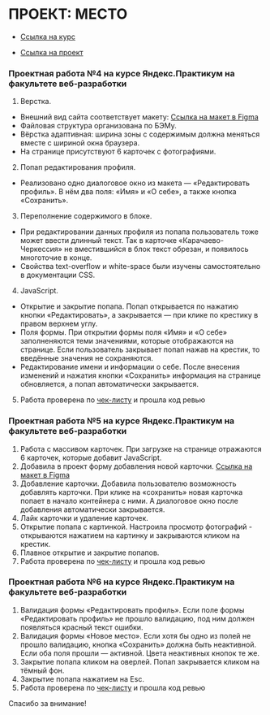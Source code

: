 # ПРОЕКТ: МЕСТО

* [Ссылка на курс](https://practicum.yandex.ru/profile/web/)

* [Ссылка на проект](https://anastasiyasukhorukova.github.io/mesto)

### Проектная работа №4 на курсе Яндекс.Практикум на факультете веб-разработки 

1. Верстка. 

* Внешний вид сайта соответствует макету: [Ссылка на макет в Figma](https://www.figma.com/file/2cn9N9jSkmxD84oJik7xL7/JavaScript.-Sprint-4?node-id=0%3A1)
* Файловая структура организована по БЭМу.
* Вёрстка адаптивная: ширина зоны с содержимым должна меняться вместе с шириной окна браузера. 
* На странице присутствуют 6 карточек с фотографиями.

2. Попап редактирования профиля. 

* Реализовано одно диалоговое окно из макета — «Редактировать профиль». В нём два поля: «Имя» и «О себе», а также кнопка «Сохранить».

3. Переполнение содержимого в блоке.

* При редактировании данных профиля из попапа пользователь тоже может ввести длинный текст. Так в карточке «Карачаево-Черкессия» не вместившийся в блок текст обрезан, и появилось многоточие в конце.
* Cвойства text-overflow и white-space были изучены самостоятельно в документации CSS.

4. JavaScript.

* Открытие и закрытие попапа. Попап открывается по нажатию кнопки «Редактировать», а закрывается — при клике по крестику в правом верхнем углу.
* Поля формы. При открытии формы поля «Имя» и «О себе» заполненяются теми значениями, которые отображаются на странице. Если пользователь закрывает попап нажав на крестик, то введённые значения не сохраняются.
* Редактирование имени и информации о себе. После внесения изменений и нажатия кнопки «Сохранить» информация на странице обновляется, а попап автоматически закрывается. 

5. Работа проверена по [чек-листу](https://code.s3.yandex.net/web-developer/checklists-pdf/new-program/checklist-4.pdf) и прошла код ревью 

### Проектная работа №5 на курсе Яндекс.Практикум на факультете веб-разработки 

1. Работа с массивом карточек. При загрузке на странице отражаются 6 карточек, которые добавит JavaScript. 
2. Добавила в проект форму добавления новой карточки. [Ссылка на макет в Figma](https://www.figma.com/file/bjyvbKKJN2naO0ucURl2Z0/JavaScript.-Sprint-5?node-id=0%3A1&t=xCWSyB5J9bYNfp7K-0)
3. Добавление карточки. Добавила пользователю возможность добавлять карточки. При клике на «сохранить» новая карточка попает в начало контейнера с ними. А диалоговое окно после добавления автоматически закрывается.
4. Лайк карточки и удаление карточек. 
5. Открытие попапа с картинкой. Настроила просмотр фотографий - открываются нажатием на картинку и закрываются кликом на крестик.
6. Плавное открытие и закрытие попапов.
7. Работа проверена по [чек-листу](https://code.s3.yandex.net/web-developer/checklists-pdf/new-program/checklist-5.pdf) и прошла код ревью 

### Проектная работа №6 на курсе Яндекс.Практикум на факультете веб-разработки

1. Валидация формы «Редактировать профиль». Если поле формы «Редактировать профиль» не прошло валидацию, под ним должен появляться красный текст ошибки.
2. Валидация формы «Новое место». Если хотя бы одно из полей не прошло валидацию, кнопка «Сохранить» должна быть неактивной. Если оба поля прошли — активной. Цвета неактивных кнопок те же.
3. Закрытие попапа кликом на оверлей. Попап закрывается кликом на тёмный фон.
4. Закрытие попапа нажатием на Esc.
5. Работа проверена по [чек-листу](https://code.s3.yandex.net/web-developer/checklists-pdf/new-program/checklist-6.pdf) и прошла код ревью 

Спасибо за внимание!
